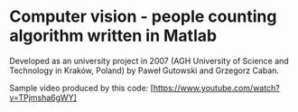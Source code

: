 # Computer vision - people counting algorithm written in Matlab

Developed as an university project in 2007 (AGH University of Science and Technology in Kraków, Poland) by Paweł Gutowski and Grzegorz Caban.

Sample video produced by this code:
[https://www.youtube.com/watch?v=TPjmsha6gWY]


